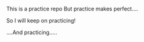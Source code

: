 This is a practice repo
But practice makes perfect....


So I will keep on practicing!

....And practicing.....

